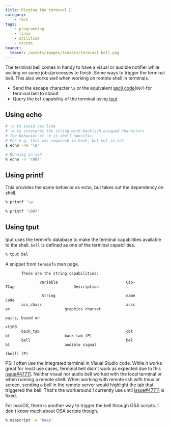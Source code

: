 ```yaml
---
title: Ringing the terminal 🔔
category:
    - Tech
tags:
    - programming
    - linux
    - utilities
    - vscode
header:
  teaser: /assets/images/teasers/terminal-bell.png
---
```


The terminal bell comes in handy to have a visual or audible notifier while waiting on some jobs/processes to finish. Some ways to trigger the terminal bell. This also works well when working on remote shell in terminals.

- Send the escape character `\a` or the equivalent [ascii code](https://www.ascii-code.com/)(`007`) for terminal bell to stdout
- Query the `bel` capability of the terminal using [tput](https://www.ibm.com/docs/en/aix/7.2?topic=t-tput-command)

## Using echo

```bash
# -n to avoid new line
# -e to interpret the string with backlash-escaped characters
# The behavior of -e is shell specific. 
# For e.g. this was required in bash, but not in zsh
$ echo -ne '\a'

# Running in zsh
% echo -n '\007'
```

## Using printf

This provides the same behavior as echo, but takes out the dependency on shell.

```bash
% printf '\a'

% printf '\007'
```

## Using tput

tput uses the terminfo database to make the terminal capabilities available to the shell.
`bell` is defined as one of the terminal capabilities.

```bash
% tput bel
```

A snippet from `terminfo` man page.

```text
       These are the string capabilities:

               Variable                              Cap-                       TCap                          Description

                String                               name                       Code
       acs_chars                                     acsc                       ac                        graphics charset
                                                                                                          pairs, based on
                                                                                                          vt100
       back_tab                                      cbt                        bt                        back tab (P)
       bell                                          bel                        bl                        audible signal
                                                                                                          (bell) (P)
```

PS: I often use the integrated terminal in Visual Studio code. While it works great for most use cases, terminal bell didn't work as expected due to this [issue#47711](https://github.com/microsoft/vscode/issues/47711). Neither visual nor audio bell worked with the local terminal or when running a remote shell. When working with remote ssh with tmux or screen, sending a bell in the remote server would highlight the tab that triggered the bell. That's the workaround I currently use until [issue#47711](https://github.com/microsoft/vscode/issues/47711) is fixed.

For macOS, there is another way to trigger the bell through OSA scripts. I don't know much about OSA scripts though.

```zsh
% osascript -e 'beep'
```
